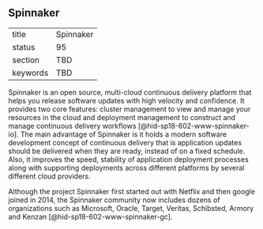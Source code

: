 ## Spinnaker


|          |           |
| -------- | --------- |
| title    | Spinnaker |
| status   | 95        |
| section  | TBD       |
| keywords | TBD       |




Spinnaker is an open source, multi-cloud continuous delivery platform
that helps you release software updates with high velocity and
confidence. It provides two core features: cluster management to view
and manage your resources in the cloud and deployment management to
construct and manage continuous delivery
workflows [@hid-sp18-602-www-spinnaker-io]. The main advantage of
Spinnaker is it holds a modern software development concept of
continuous delivery that is application updates should be delivered when
they are ready, instead of on a fixed schedule. Also, it improves the
speed, stability of application deployment processes along with
supporting deployments across different platforms by several different
cloud providers.

Although the project Spinnaker first started out with Netflix and then
google joined in 2014, the Spinnaker community now includes dozens of
organizations such as Microsoft, Oracle, Target, Veritas, Schibsted,
Armory and Kenzan [@hid-sp18-602-www-spinnaker-gc].
